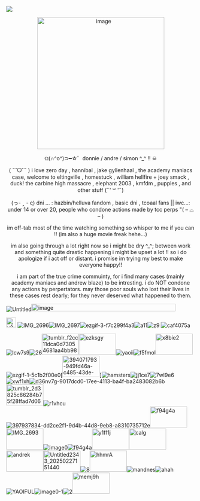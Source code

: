 
![](https://komarev.com/ghpvc/?username=puppypawz&color=lightgrey)


<p align="center">

<img width="339" height="353" alt="image" src="https://github.com/user-attachments/assets/db813db2-5d96-4151-ad14-c19892998ad2" />


</p>






<p align="center">
ଘ(∩^o^)⊃━☆゜donnie / andre / simon ^_^ !! ☠︎︎
</p>



<p align="center">
  ( ˶ˆᗜˆ˵ ) i love zero day , hannibal , jake gyllenhaal , the academy maniacs case, welcome to eltingville , homestuck , william hellfire + joey smack , duck! the carbine high massacre , elephant 2003 , kmfdm , puppies , and other stuff (˶' ꒳ '˶) 
</p>




<p align="center">
  (っ- ‸ - ς)  dni ... : hazbin/helluva fandom , basic dni , tcoaal fans  ||  iwc...: under 14 or over 20, people who condone actions made by tcc perps "( – ⌓ – ) 
</p>




<p align="center">
  im off-tab most of the time watching something so whisper to me if you can !! (im also a huge movie freak hehe...) 
</p>

<p align="center">
 im also going through a lot right now so i might be dry ^_^; between work and something quite drastic happening i might be upset a lot !! so i do apologize if i act off or distant. i promise im trying my best to make everyone happy!! 
</p>

<p align="center">
i am part of the true crime commuinty, for i find many cases (mainly academy maniacs and andrew blaze) to be intresting. i do NOT condone any actions by perpertators. may those poor souls who lost their lives in these cases rest dearly; for they never deserved what happened to them.



<img src="https://dividers.crd.co/assets/images/gallery09/49afd18b.png?v=05d33f91" alt="Untitled"/><img width="385" height="20" alt="image" src="https://github.com/user-attachments/assets/496ba488-7192-48e6-b406-c48fafb6a2f7" />







<img width="26" height="26" alt="y210xa" src="https://github.com/user-attachments/assets/3d72c319-0b40-4478-aa4e-5c1127e06555" />  ![IMG_2696](https://github.com/user-attachments/assets/dc6a6541-396c-4bac-a217-eec8a0393389)![IMG_2697](https://github.com/user-attachments/assets/1f24a730-8b64-417a-9bf0-d635bf944e10)![ezgif-3-f7c299f4a3](https://github.com/user-attachments/assets/2f07451f-c1a1-44f3-bf2f-35b28d09d703)![a11](https://github.com/user-attachments/assets/81a923e9-4214-4b5f-9076-01dc41575aaa)![z9](https://github.com/user-attachments/assets/72148872-2a4b-449d-9f37-494a56a5c4d0)  ![caf4075a](https://github.com/user-attachments/assets/b59d2e1c-a68a-4069-8769-42fe72de5160)












![lcw7s9](https://github.com/user-attachments/assets/a2895be4-0cff-4269-9f61-b63e7823916e)![26](https://github.com/user-attachments/assets/4e7f4732-02be-4880-ae0e-fef4a90c7222)<img width="99" height="56" alt="tumblr_f2cc11dca0d73054681aa4bb987beb98_3a45a85b_100" src="https://github.com/user-attachments/assets/99424152-faff-4bcb-bc4f-1e4ff15d5ed3" /><img width="99" height="56" alt="ezksgy" src="https://github.com/user-attachments/assets/1274f8b8-b272-4885-b601-931187704a37" />![yaoii](https://github.com/user-attachments/assets/ebbf6a07-a79b-42dc-be31-0b0427dcd6eb)![f5fmol](https://github.com/user-attachments/assets/27018840-891f-47b8-affd-14a662dd43d2)<img width="99" height="56" alt="x8bie2" src="https://github.com/user-attachments/assets/3cb8a70f-bfc8-4407-9b25-a2770f329433" />![ezgif-1-5c1b2f00e0](https://github.com/user-attachments/assets/f7e46432-8071-4413-ab85-1e0cbfdc0480)[<img width="99" height="57" alt="394071793-949fd46a-c485-43de-988e-61b55f65f5d2" src="https://github.com/user-attachments/assets/96834ee3-7c4c-40c5-8d55-0aad90d1c710" />]![hamsters](https://github.com/user-attachments/assets/4cb6daf5-3cf0-40ef-bcc7-3e360b95b692)![jj1ce7](https://github.com/user-attachments/assets/eed72388-d7de-4208-ad12-10b2207ee82f)![7wl9e6](https://github.com/user-attachments/assets/9e703ac0-68b4-4f2a-ad5e-e1f6a3a21455)![xwf1xh](https://github.com/user-attachments/assets/eb42a600-d6d1-4ceb-9374-8168004b280a)![d36nv7g-9017dcd0-17ee-4113-ba4f-ba2483082b6b](https://github.com/user-attachments/assets/fd28823c-f695-4460-8303-b78e5f9dd82d)<img width="99" height="56" alt="tumblr_2d3825c86284b75f28ffad7d06e86365_8748f4ab_100" src="https://github.com/user-attachments/assets/3470f94c-4f03-4876-ab91-a26e4bb72810" />![r1vhcu](https://github.com/user-attachments/assets/9baf6b1e-6791-4b2a-8f4a-fb296ca1be85)![397937834-dd2ce2f1-9d4b-44d8-9eb8-a8310735712e](https://github.com/user-attachments/assets/746b3e20-1e59-4b41-8b64-2a9e33846a7d)<img width="99" height="56" alt="f94g4a" src="https://github.com/user-attachments/assets/e32fbf83-5c14-4d2e-9c34-ffc3e0c9eba2" /><img width="99" height="56" alt="IMG_2693" src="https://github.com/user-attachments/assets/1dd460a8-66b9-43fe-9cbc-f997d98b9f32" />![image0](https://github.com/user-attachments/assets/031a4d73-1ca0-4578-9ca1-8aa2b0469a27)![f94g4a](https://github.com/user-attachments/assets/9a42c007-7f8b-48c9-8c25-2bb2ba88b2fe)<img width="99" height="56" alt="y1ff1j" src="https://github.com/user-attachments/assets/5a9a8e39-a26f-437d-a80a-54f2a952593e" /><img width="99" height="56" alt="calg" src="https://github.com/user-attachments/assets/51e1ec24-a912-4844-9bf7-2d477b08d202" /><img width="99" height="56" alt="andrek" src="https://github.com/user-attachments/assets/e81f9f03-8f30-4c16-9e89-e5f0eb9337fc" /><img width="99" height="56" alt="Untitled2343_20250227151440" src="https://github.com/user-attachments/assets/ddd6dfeb-e33c-4010-832f-d4980c9374a0" />![8](https://github.com/user-attachments/assets/38c66c46-b99d-45a7-8507-05888b8907b6)<img width="99" height="56" alt="hhmrA" src="https://github.com/user-attachments/assets/3831318b-3a27-4c1a-b83e-b3281e9269dd" />![mandnes](https://github.com/user-attachments/assets/d2b06d8c-77f1-4072-aebe-93da0308fcc7)![ahah](https://github.com/user-attachments/assets/b2fdc099-ad43-4138-8d92-002c003ae6ea)![YAOIFUL](https://github.com/user-attachments/assets/d0b449ad-6bda-4d29-ad8b-235d6a2ee48d)![image0-1](https://github.com/user-attachments/assets/713f1f19-1598-4917-9885-c5d86fd507f2)![2](https://github.com/user-attachments/assets/e0797f2d-eee3-4320-bdba-442d674c44f2)<img width="99" height="56" alt="memj9h" src="https://github.com/user-attachments/assets/841926ed-c217-45bf-9e6a-6dd77ccd6dff" />
































































